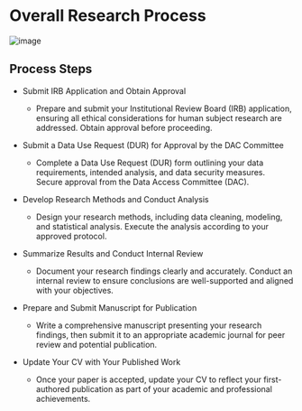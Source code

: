 # Overall Research Process

![image](https://github.com/user-attachments/assets/6e2d3707-2aec-4498-8648-898877584acc)



## Process Steps 
* Submit IRB Application and Obtain Approval
  + Prepare and submit your Institutional Review Board (IRB) application, ensuring all ethical considerations for human subject research are addressed. Obtain approval before proceeding.

* Submit a Data Use Request (DUR) for Approval by the DAC Committee
  + Complete a Data Use Request (DUR) form outlining your data requirements, intended analysis, and data security measures. Secure approval from the Data Access Committee (DAC).

* Develop Research Methods and Conduct Analysis
  + Design your research methods, including data cleaning, modeling, and statistical analysis. Execute the analysis according to your approved protocol.

* Summarize Results and Conduct Internal Review
  + Document your research findings clearly and accurately. Conduct an internal review to ensure conclusions are well-supported and aligned with your objectives.

* Prepare and Submit Manuscript for Publication
  + Write a comprehensive manuscript presenting your research findings, then submit it to an appropriate academic journal for peer review and potential publication.

* Update Your CV with Your Published Work
  + Once your paper is accepted, update your CV to reflect your first-authored publication as part of your academic and professional achievements.
